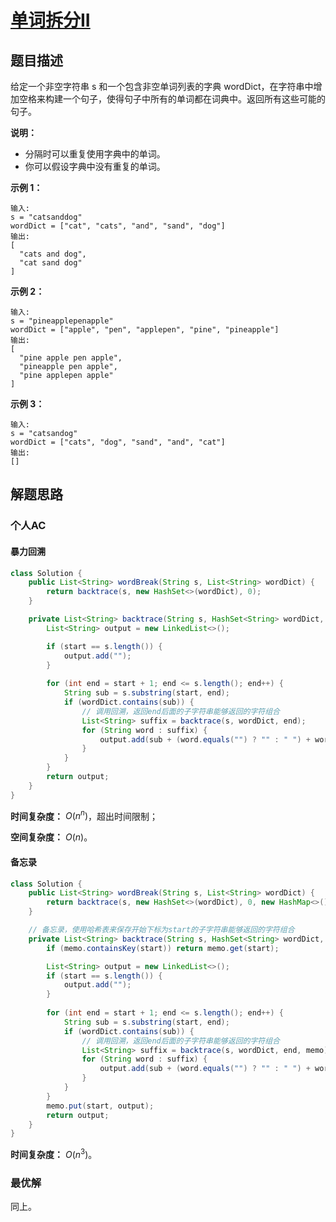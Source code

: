 # [单词拆分II](https://leetcode-cn.com/problems/word-break-ii/)

## 题目描述

给定一个非空字符串 s 和一个包含非空单词列表的字典 wordDict，在字符串中增加空格来构建一个句子，使得句子中所有的单词都在词典中。返回所有这些可能的句子。

**说明：**

- 分隔时可以重复使用字典中的单词。
- 你可以假设字典中没有重复的单词。

**示例 1：**

```
输入:
s = "catsanddog"
wordDict = ["cat", "cats", "and", "sand", "dog"]
输出:
[
  "cats and dog",
  "cat sand dog"
]
```

**示例 2：**

```
输入:
s = "pineapplepenapple"
wordDict = ["apple", "pen", "applepen", "pine", "pineapple"]
输出:
[
  "pine apple pen apple",
  "pineapple pen apple",
  "pine applepen apple"
]
```

**示例 3：**

```
输入:
s = "catsandog"
wordDict = ["cats", "dog", "sand", "and", "cat"]
输出:
[]
```

## 解题思路

### 个人AC

#### 暴力回溯

```java
class Solution {
    public List<String> wordBreak(String s, List<String> wordDict) {
        return backtrace(s, new HashSet<>(wordDict), 0);
    }

    private List<String> backtrace(String s, HashSet<String> wordDict, int start) {
        List<String> output = new LinkedList<>();

        if (start == s.length()) {
            output.add("");
        }
        
        for (int end = start + 1; end <= s.length(); end++) {
            String sub = s.substring(start, end);
            if (wordDict.contains(sub)) {
                // 调用回溯，返回end后面的子字符串能够返回的字符组合
                List<String> suffix = backtrace(s, wordDict, end);
                for (String word : suffix) {
                    output.add(sub + (word.equals("") ? "" : " ") + word);
                }
            }
        }
        return output;
    }
}
```

**时间复杂度：** $O(n^n)$，超出时间限制；

**空间复杂度：** $O(n)$。

#### 备忘录

```java
class Solution {
    public List<String> wordBreak(String s, List<String> wordDict) {
        return backtrace(s, new HashSet<>(wordDict), 0, new HashMap<>());
    }

    // 备忘录，使用哈希表来保存开始下标为start的子字符串能够返回的字符组合
    private List<String> backtrace(String s, HashSet<String> wordDict, int start, HashMap<Integer, List<String>> memo) {
        if (memo.containsKey(start)) return memo.get(start);

        List<String> output = new LinkedList<>();
        if (start == s.length()) {
            output.add("");
        }
        
        for (int end = start + 1; end <= s.length(); end++) {
            String sub = s.substring(start, end);
            if (wordDict.contains(sub)) {
                // 调用回溯，返回end后面的子字符串能够返回的字符组合
                List<String> suffix = backtrace(s, wordDict, end, memo);
                for (String word : suffix) {
                    output.add(sub + (word.equals("") ? "" : " ") + word);
                }
            }
        }
        memo.put(start, output);
        return output;
    }
}
```

**时间复杂度：** $O(n^3)$。

### 最优解

同上。
